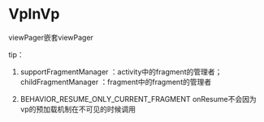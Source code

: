 # VpInVp

viewPager嵌套viewPager

tip：
1. supportFragmentManager ：activity中的fragment的管理者；
   childFragmentManager ：fragment中的fragment的管理者
   
2. BEHAVIOR_RESUME_ONLY_CURRENT_FRAGMENT 
   onResume不会因为vp的预加载机制在不可见的时候调用

